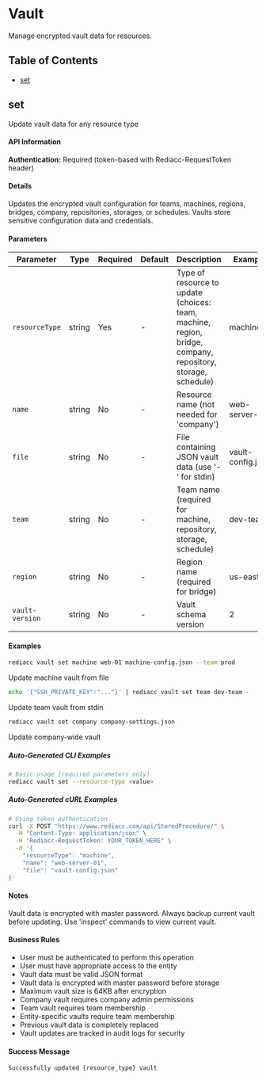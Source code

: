 # Vault

Manage encrypted vault data for resources.

## Table of Contents

- [set](#set)

## set

Update vault data for any resource type

#### API Information

**Authentication:** Required (token-based with Rediacc-RequestToken header)

#### Details

Updates the encrypted vault configuration for teams, machines, regions, bridges, company, repositories, storages, or schedules. Vaults store sensitive configuration data and credentials.

#### Parameters

| Parameter | Type | Required | Default | Description | Example |
|-----------|------|----------|---------|-------------|---------|
| `resourceType` | string | Yes | - | Type of resource to update (choices: team, machine, region, bridge, company, repository, storage, schedule) | machine |
| `name` | string | No | - | Resource name (not needed for 'company') | web-server-01 |
| `file` | string | No | - | File containing JSON vault data (use '-' for stdin) | vault-config.json |
| `team` | string | No | - | Team name (required for machine, repository, storage, schedule) | dev-team |
| `region` | string | No | - | Region name (required for bridge) | us-east |
| `vault-version` | string | No | - | Vault schema version | 2 |


#### Examples

```bash
rediacc vault set machine web-01 machine-config.json --team prod
```
Update machine vault from file

```bash
echo '{"SSH_PRIVATE_KEY":"..."}' | rediacc vault set team dev-team -
```
Update team vault from stdin

```bash
rediacc vault set company company-settings.json
```
Update company-wide vault

##### Auto-Generated CLI Examples

```bash
# Basic usage (required parameters only)
rediacc vault set --resource-type <value>
```

##### Auto-Generated cURL Examples

```bash
# Using token authentication
curl -X POST "https://www.rediacc.com/api/StoredProcedure/" \
  -H "Content-Type: application/json" \
  -H "Rediacc-RequestToken: YOUR_TOKEN_HERE" \
  -d '{
    "resourceType": "machine",
    "name": "web-server-01",
    "file": "vault-config.json"
}'
```

#### Notes

Vault data is encrypted with master password. Always backup current vault before updating. Use 'inspect' commands to view current vault.

#### Business Rules

- User must be authenticated to perform this operation
- User must have appropriate access to the entity
- Vault data must be valid JSON format
- Vault data is encrypted with master password before storage
- Maximum vault size is 64KB after encryption
- Company vault requires company admin permissions
- Team vault requires team membership
- Entity-specific vaults require team membership
- Previous vault data is completely replaced
- Vault updates are tracked in audit logs for security

#### Success Message

`Successfully updated {resource_type} vault`


